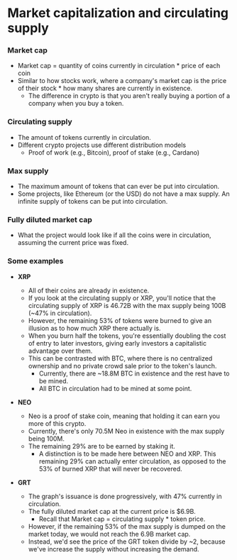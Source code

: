 # Market capitalization and circulating supply

### Market cap
* Market cap = quantity of coins currently in circulation * price of each coin
* Similar to how stocks work, where a company's market cap is the price of their stock * how many shares are currently in existence. 
	* The difference in crypto is that you aren't really buying a portion of a company when you buy a token.

### Circulating supply
* The amount of tokens currently in circulation. 
* Different crypto projects use different distribution models
	* Proof of work (e.g., Bitcoin), proof of stake (e.g., Cardano)

### Max supply
* The maximum amount of tokens that can ever be put into circulation. 
* Some projects, like Ethereum (or the USD) do not have a max supply. An infinite supply of tokens can be put into circulation. 

### Fully diluted market cap
* What the project would look like if all the coins were in circulation, assuming the current price was fixed. 

### Some examples
* **XRP**
	* All of their coins are already in existence.
	* If you look at the circulating supply or XRP, you'll notice that the circulating supply of XRP is 46.72B with the max supply being 100B (~47% in circulation).
	* However, the remaining 53% of tokens were burned to give an illusion as to how much XRP there actually is. 
	* When you burn half the tokens, you're essentially doubling the cost of entry to later investors, giving early investors a capitalistic advantage over them.
	* This can be contrasted with BTC, where there is no centralized ownership and no private crowd sale prior to the token's launch. 
		* Currently, there are ~18.8M BTC in existence and the rest have to be mined. 
		* All BTC in circulation had to be mined at some point.

* **NEO**
	* Neo is a proof of stake coin, meaning that holding it can earn you more of this crypto. 
	* Currently, there's only 70.5M Neo in existence with the max supply being 100M.
	*  The remaining 29% are to be earned by staking it. 
		* A distinction is to be made here between NEO and XRP. This remaining 29% can actually enter circulation, as opposed to the 53% of burned XRP that will never be recovered.

* **GRT**
	* The graph's issuance is done progressively, with 47% currently in circulation. 
	* The fully diluted market cap at the current price is $6.9B.
		* Recall that Market cap = circulating supply * token price.
	* However, if the remaining 53% of the max supply is dumped on the market today, we would not reach the 6.9B market cap. 
	* Instead, we'd see the price of the GRT token divide by ~2, because we've increase the supply without increasing the demand. 
